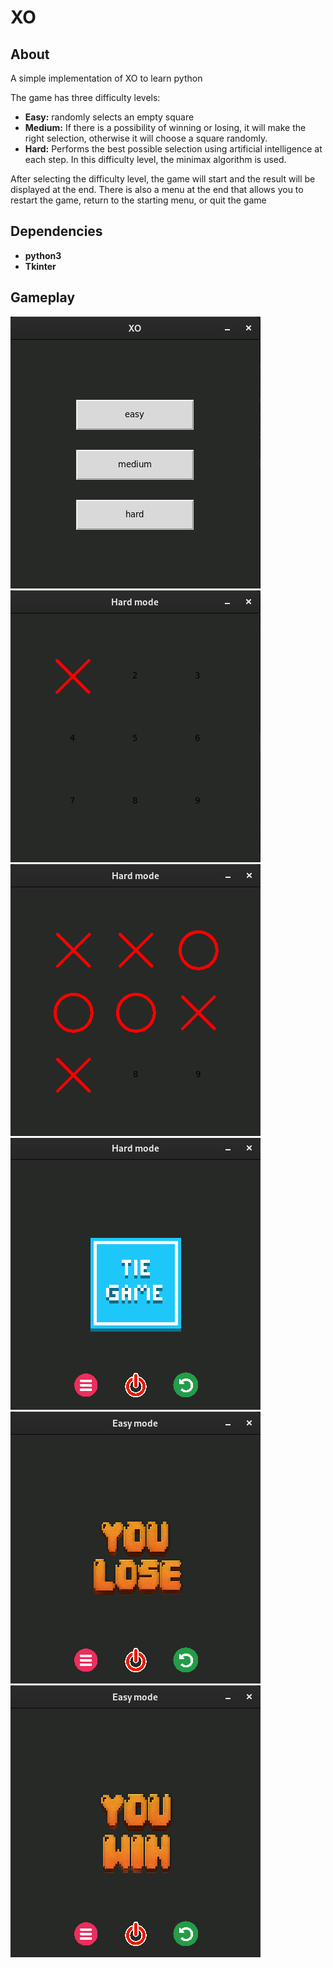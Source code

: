 # XO

## About
A simple implementation of XO to learn python

The game has three difficulty levels:
- **Easy:** randomly selects an empty square
- **Medium:** If there is a possibility of winning or losing, it will make the right selection, otherwise it will choose a square randomly.
- **Hard:** Performs the best possible selection using artificial intelligence at each step. In this difficulty level, the minimax algorithm is used.

After selecting the difficulty level, the game will start and the result will be displayed at the end.
There is also a menu at the end that allows you to restart the game, return to the starting menu, or quit the game

## Dependencies
- **python3**
- **Tkinter**

## Gameplay
![Preview 1](images/preview_1.png)
![Preview 2](images/preview_2.png)
![Preview 3](images/preview_3.png)
![Preview 4](images/preview_4.png)
![Preview 5](images/preview_5.png)
![Preview 6](images/preview_6.png)
